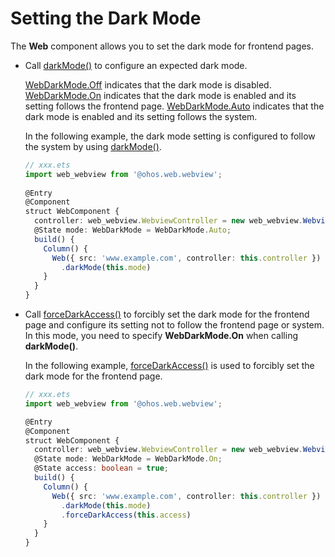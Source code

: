 # Setting the Dark Mode


The **Web** component allows you to set the dark mode for frontend pages.


- Call [darkMode()](../reference/apis-arkweb/ts-basic-components-web.md#darkmode9) to configure an expected dark mode.
    
  [WebDarkMode.Off](../reference/apis-arkweb/ts-basic-components-web.md#webdarkmode9) indicates that the dark mode is disabled. [WebDarkMode.On](../reference/apis-arkweb/ts-basic-components-web.md#webdarkmode9) indicates that the dark mode is enabled and its setting follows the frontend page. [WebDarkMode.Auto](../reference/apis-arkweb/ts-basic-components-web.md#webdarkmode9) indicates that the dark mode is enabled and its setting follows the system.
    
  In the following example, the dark mode setting is configured to follow the system by using [darkMode()](../reference/apis-arkweb/ts-basic-components-web.md#darkmode9).
    
    ```ts
    // xxx.ets
    import web_webview from '@ohos.web.webview';
      
    @Entry
    @Component
    struct WebComponent {
      controller: web_webview.WebviewController = new web_webview.WebviewController();
      @State mode: WebDarkMode = WebDarkMode.Auto;
      build() {
        Column() {
          Web({ src: 'www.example.com', controller: this.controller })
            .darkMode(this.mode)
        }
      }
    }
    ```


- Call [forceDarkAccess()](../reference/apis-arkweb/ts-basic-components-web.md#forcedarkaccess9) to forcibly set the dark mode for the frontend page and configure its setting not to follow the frontend page or system. In this mode, you need to specify **WebDarkMode.On** when calling **darkMode()**.
    
  In the following example, [forceDarkAccess()](../reference/apis-arkweb/ts-basic-components-web.md#forcedarkaccess9) is used to forcibly set the dark mode for the frontend page.
    
    ```ts
    // xxx.ets
    import web_webview from '@ohos.web.webview';

    @Entry		
    @Component
    struct WebComponent {
      controller: web_webview.WebviewController = new web_webview.WebviewController();
      @State mode: WebDarkMode = WebDarkMode.On;
      @State access: boolean = true;
      build() {
        Column() {
          Web({ src: 'www.example.com', controller: this.controller })
            .darkMode(this.mode)
            .forceDarkAccess(this.access)
        }
      }
    }
    ```
